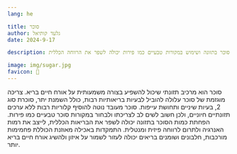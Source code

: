 ```yaml
---
lang: he 

title: סוכר
author: גלעד קותיאל
date: 2024-9-17

description: צריכת סוכר מופרזת עלולה להזיק לבריאות, ולכן הפחתת סוכר בתזונה ושימוש במקורות טבעיים כמו פירות יכולה לשפר את הרווחה הכללית.

image: img/sugar.jpg
favicon: 🍩
---
```


סוכר הוא מרכיב תזונתי שיכול להשפיע בצורה משמעותית על אורח חיים בריא. צריכה מוגזמת של סוכר עלולה להוביל לבעיות בריאותיות רבות, כולל השמנת יתר, סוכרת סוג 2, בעיות שיניים ותחושת עייפות. סוכר מעובד נוטה להוסיף קלוריות רבות ללא ערכים תזונתיים חיוניים, ולכן חשוב לשים לב לצריכתו ולבחור במקורות סוכר טבעיים כמו פירות. הפחתת כמות הסוכר בתזונה יכולה לשפר את הבריאות הכללית, לייצב את רמות האנרגיה ולתרום לרווחה פיזית ומנטלית. התמקדות באכילה מאוזנת הכוללת פחמימות מורכבות, חלבונים ושומנים בריאים יכולה לעזור לשמור על איזון ולהשיג אורח חיים בריא יותר.
